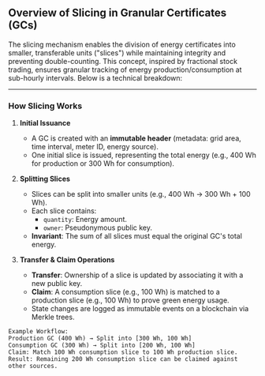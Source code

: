 ## Overview of Slicing in Granular Certificates (GCs)
The slicing mechanism enables the division of energy certificates into smaller, transferable units ("slices") while maintaining integrity and preventing double-counting. This concept, inspired by fractional stock trading, ensures granular tracking of energy production/consumption at sub-hourly intervals. Below is a technical breakdown:

---

### How Slicing Works
1. **Initial Issuance**  
   - A GC is created with an **immutable header** (metadata: grid area, time interval, meter ID, energy source).  
   - One initial slice is issued, representing the total energy (e.g., 400 Wh for production or 300 Wh for consumption).

2. **Splitting Slices**  
   - Slices can be split into smaller units (e.g., 400 Wh → 300 Wh + 100 Wh).  
   - Each slice contains:  
     - `quantity`: Energy amount.  
     - `owner`: Pseudonymous public key.  
   - **Invariant**: The sum of all slices must equal the original GC's total energy.

3. **Transfer & Claim Operations**  
   - **Transfer**: Ownership of a slice is updated by associating it with a new public key.  
   - **Claim**: A consumption slice (e.g., 100 Wh) is matched to a production slice (e.g., 100 Wh) to prove green energy usage.  
   - State changes are logged as immutable events on a blockchain via Merkle trees.

```plaintext
Example Workflow:
Production GC (400 Wh) → Split into [300 Wh, 100 Wh]  
Consumption GC (300 Wh) → Split into [200 Wh, 100 Wh]  
Claim: Match 100 Wh consumption slice to 100 Wh production slice.  
Result: Remaining 200 Wh consumption slice can be claimed against other sources.